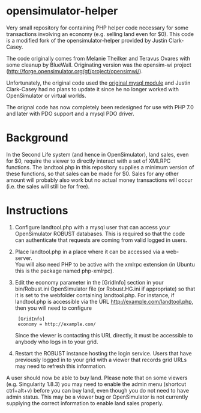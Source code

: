 opensimulator-helper
====================

Very small repository for containing PHP helper code necessary for some transactions involving an economy (e.g. selling land even for $0). This code is a modified fork of the opensimulator-helper provided by Justin Clark-Casey. 

The code originally comes from Melanie Theilker and Teravus Ovares with some cleanup by BlueWall.  Originating version was the opensim-wi project (http://forge.opensimulator.org/gf/project/opensimwi/).

Unfortunately, the original code used the [original mysql module](http://php.net/manual/en/book.mysql.php) and Justin Clark-Casey had no plans to update it since he no longer worked with OpenSimulator or virtual worlds.

The orignal code has now completely been redesigned for use with PHP 7.0 and later with PDO support and a mysql PDO driver.

Background
==========

In the Second Life system (and hence in OpenSimulator), land sales, even for $0, require the viewer to directly interact with a set of 
XMLRPC functions.  The landtool.php in this repository supplies a minimum version of these functions, so that sales can be made for $0.  Sales
for any other amount will probably also work but no actual money transactions will occur (i.e. the sales will still be for free).

Instructions
============

1) Configure landtool.php with a mysql user that can access your OpenSimulator ROBUST databases.  This is required so that the code can
authenticate that requests are coming from valid logged in users.

2) Place landtool.php in a place where it can be accessed via a web-server.  
You will also need PHP to be active with the xmlrpc extension (in Ubuntu this is the package named php-xmlrpc).

3) Edit the economy parameter in the [GridInfo] section in your bin/Robust.ini OpenSimulator file (or Robust.HG.ini if appropriate) so that it is set to the webfolder containing landtool.php.  For instance, if landtool.php is accessible via the URL http://example.com/landtool.php, then you will need to configure

        [GridInfo]
        economy = http://example.com/
        
    Since the viewer is contacting this URL directly, it must be accessible to anybody who logs in to your grid.

4) Restart the ROBUST instance hosting the login service.  Users that have previously logged in to your grid with a viewer that records grid URLs may need to refresh this information.

A user should now be able to buy land.  Please note that on some viewers (e.g. Singularity 1.8.3) you may need to enable the admin menu
(shortcut ctrl+alt+v) before you can buy land, even though you do not need to have admin status.  This may be a viewer bug or OpenSimulator is not currently supplying the correct information to enable land sales properly.
